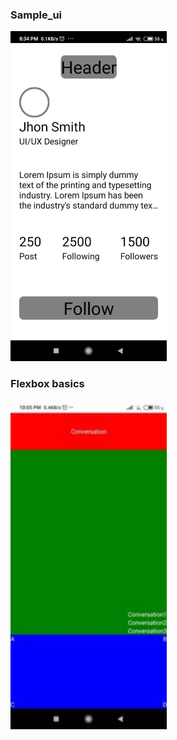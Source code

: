 ### Sample_ui

<img src= "Screenshots/sample_ui.jpg" width="250px">

### Flexbox basics

<img src="Screenshots/conversations_ui.jpg" width="250px">